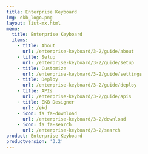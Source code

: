 ```yaml
---
title: Enterprise Keyboard
img: ekb_logo.png
layout: list-mx.html
menu:
  title: Enterprise Keyboard
  items:
    - title: About
      url: /enterprise-keyboard/3-2/guide/about
    - title: Setup
      url: /enterprise-keyboard/3-2/guide/setup
    - title: Customize
      url: /enterprise-keyboard/3-2/guide/settings
    - title: Deploy
      url: /enterprise-keyboard/3-2/guide/deploy
    - title: APIs
      url: /enterprise-keyboard/3-2/guide/apis
    - title: EKB Designer
      url: /ekd
    - icon: fa fa-download
      url: /enterprise-keyboard/3-2/download
    - icon: fa fa-search
      url: /enterprise-keyboard/3-2/search
product: Enterprise Keyboard
productversion: '3.2'
---
```

